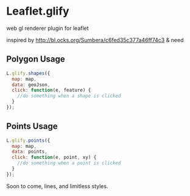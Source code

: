 # Leaflet.glify
web gl renderer plugin for leaflet


inspired by http://bl.ocks.org/Sumbera/c6fed35c377a46ff74c3 & need


## Polygon Usage
```javascript
L.glify.shapes({
  map: map,
  data: geoJson,
  click: function(e, feature) {
    //do something when a shape is clicked
  }
});
```

## Points Usage
```javascript
L.glify.points({
  map: map,
  data: points,
  click: function(e, point, xy) {
    //do something when a point is clicked
  }
});
```

Soon to come, lines, and limitless styles.
